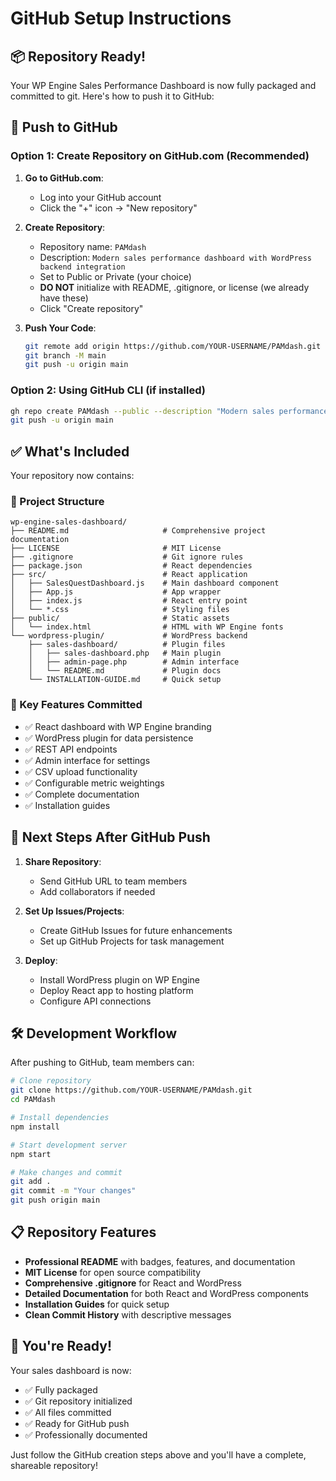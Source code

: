 # GitHub Setup Instructions

## 📦 Repository Ready!

Your WP Engine Sales Performance Dashboard is now fully packaged and committed to git. Here's how to push it to GitHub:

## 🚀 Push to GitHub

### Option 1: Create Repository on GitHub.com (Recommended)

1. **Go to GitHub.com**:
   - Log into your GitHub account
   - Click the "+" icon → "New repository"

2. **Create Repository**:
   - Repository name: `PAMdash`
   - Description: `Modern sales performance dashboard with WordPress backend integration`
   - Set to Public or Private (your choice)
   - **DO NOT** initialize with README, .gitignore, or license (we already have these)
   - Click "Create repository"

3. **Push Your Code**:
   ```bash
   git remote add origin https://github.com/YOUR-USERNAME/PAMdash.git
   git branch -M main
   git push -u origin main
   ```

### Option 2: Using GitHub CLI (if installed)

```bash
gh repo create PAMdash --public --description "Modern sales performance dashboard with WordPress backend integration"
git push -u origin main
```

## ✅ What's Included

Your repository now contains:

### 📁 Project Structure
```
wp-engine-sales-dashboard/
├── README.md                     # Comprehensive project documentation
├── LICENSE                       # MIT License
├── .gitignore                    # Git ignore rules
├── package.json                  # React dependencies
├── src/                          # React application
│   ├── SalesQuestDashboard.js    # Main dashboard component
│   ├── App.js                    # App wrapper
│   ├── index.js                  # React entry point
│   └── *.css                     # Styling files
├── public/                       # Static assets
│   └── index.html                # HTML with WP Engine fonts
└── wordpress-plugin/             # WordPress backend
    ├── sales-dashboard/          # Plugin files
    │   ├── sales-dashboard.php   # Main plugin
    │   ├── admin-page.php        # Admin interface
    │   └── README.md             # Plugin docs
    └── INSTALLATION-GUIDE.md     # Quick setup
```

### 🎯 Key Features Committed
- ✅ React dashboard with WP Engine branding
- ✅ WordPress plugin for data persistence
- ✅ REST API endpoints
- ✅ Admin interface for settings
- ✅ CSV upload functionality
- ✅ Configurable metric weightings
- ✅ Complete documentation
- ✅ Installation guides

## 🔄 Next Steps After GitHub Push

1. **Share Repository**:
   - Send GitHub URL to team members
   - Add collaborators if needed

2. **Set Up Issues/Projects**:
   - Create GitHub Issues for future enhancements
   - Set up GitHub Projects for task management

3. **Deploy**:
   - Install WordPress plugin on WP Engine
   - Deploy React app to hosting platform
   - Configure API connections

## 🛠️ Development Workflow

After pushing to GitHub, team members can:

```bash
# Clone repository
git clone https://github.com/YOUR-USERNAME/PAMdash.git
cd PAMdash

# Install dependencies
npm install

# Start development server
npm start

# Make changes and commit
git add .
git commit -m "Your changes"
git push origin main
```

## 📋 Repository Features

- **Professional README** with badges, features, and documentation
- **MIT License** for open source compatibility
- **Comprehensive .gitignore** for React and WordPress
- **Detailed Documentation** for both React and WordPress components
- **Installation Guides** for quick setup
- **Clean Commit History** with descriptive messages

## 🎉 You're Ready!

Your sales dashboard is now:
- ✅ Fully packaged
- ✅ Git repository initialized
- ✅ All files committed
- ✅ Ready for GitHub push
- ✅ Professionally documented

Just follow the GitHub creation steps above and you'll have a complete, shareable repository!
